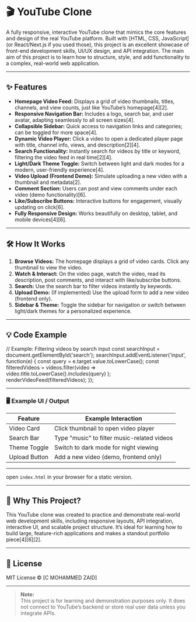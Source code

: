 # 🎬 YouTube Clone

A fully responsive, interactive YouTube clone that mimics the core features and design of the real YouTube platform. Built with [HTML, CSS, JavaScript] (or React/Next.js if you used those), this project is an excellent showcase of front-end development skills, UI/UX design, and API integration. The main aim of this project is to learn how to structure, style, and add functionality to a complex, real-world web application.

---


## ✨ Features

- **Homepage Video Feed:** Displays a grid of video thumbnails, titles, channels, and view counts, just like YouTube’s homepage[4][2].
- **Responsive Navigation Bar:** Includes a logo, search bar, and user avatar, adapting seamlessly to all screen sizes[4].
- **Collapsible Sidebar:** Quick access to navigation links and categories; can be toggled for more space[4].
- **Dynamic Video Player:** Click a video to open a dedicated player page with title, channel info, views, and description[2][4].
- **Search Functionality:** Instantly search for videos by title or keyword, filtering the video feed in real time[2][4].
- **Light/Dark Theme Toggle:** Switch between light and dark modes for a modern, user-friendly experience[4].
- **Video Upload (Frontend Demo):** Simulate uploading a new video with a thumbnail and metadata[2].
- **Comment Section:** Users can post and view comments under each video (demo functionality)[6].
- **Like/Subscribe Buttons:** Interactive buttons for engagement, visually updating on click[6].
- **Fully Responsive Design:** Works beautifully on desktop, tablet, and mobile devices[4][6].

---

## 🛠️ How It Works

1. **Browse Videos:** The homepage displays a grid of video cards. Click any thumbnail to view the video.
2. **Watch & Interact:** On the video page, watch the video, read its description, post comments, and interact with like/subscribe buttons.
3. **Search:** Use the search bar to filter videos instantly by keywords.
4. **Upload Demo:** (If implemented) Use the upload form to add a new video (frontend only).
5. **Sidebar & Theme:** Toggle the sidebar for navigation or switch between light/dark themes for a personalized experience.

---

## 💡 Code Example

// Example: Filtering videos by search input
const searchInput = document.getElementById('search');
searchInput.addEventListener('input', function(e) {
const query = e.target.value.toLowerCase();
const filteredVideos = videos.filter(video =>
video.title.toLowerCase().includes(query)
);
renderVideoFeed(filteredVideos);
});



---

### 🖥️ Example UI / Output

| Feature              | Example Interaction                        |
|----------------------|--------------------------------------------|
| Video Card           | Click thumbnail to open video player       |
| Search Bar           | Type "music" to filter music-related videos|
| Theme Toggle         | Switch to dark mode for night viewing      |
| Upload Button        | Add a new video (demo, frontend only)      |

---

open `index.html` in your browser for a static version.

---

## 🤔 Why This Project?

This YouTube clone was created to practice and demonstrate real-world web development skills, including responsive layouts, API integration, interactive UI, and scalable project structure. It’s ideal for learning how to build large, feature-rich applications and makes a standout portfolio piece[4][6][2].

---

## 📝 License

MIT License © [C MOHAMMED ZAID]

---

> **Note:**  
> This project is for learning and demonstration purposes only. It does not connect to YouTube’s backend or store real user data unless you integrate APIs.
